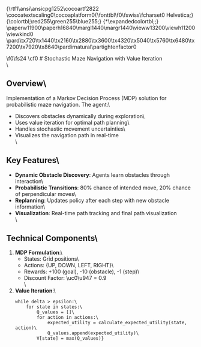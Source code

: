 {\rtf1\ansi\ansicpg1252\cocoartf2822
\cocoatextscaling0\cocoaplatform0{\fonttbl\f0\fswiss\fcharset0 Helvetica;}
{\colortbl;\red255\green255\blue255;}
{\*\expandedcolortbl;;}
\paperw11900\paperh16840\margl1440\margr1440\vieww13200\viewh11200\viewkind0
\pard\tx720\tx1440\tx2160\tx2880\tx3600\tx4320\tx5040\tx5760\tx6480\tx7200\tx7920\tx8640\pardirnatural\partightenfactor0

\f0\fs24 \cf0 # Stochastic Maze Navigation with Value Iteration\
\
## Overview\
Implementation of a Markov Decision Process (MDP) solution for probabilistic maze navigation. The agent:\
- Discovers obstacles dynamically during exploration\
- Uses value iteration for optimal path planning\
- Handles stochastic movement uncertainties\
- Visualizes the navigation path in real-time\
\
## Key Features\
- **Dynamic Obstacle Discovery**: Agents learn obstacles through interaction\
- **Probabilistic Transitions**: 80% chance of intended move, 20% chance of perpendicular moves\
- **Replanning**: Updates policy after each step with new obstacle information\
- **Visualization**: Real-time path tracking and final path visualization\
\
## Technical Components\
1. **MDP Formulation**:\
   - States: Grid positions\
   - Actions: \{UP, DOWN, LEFT, RIGHT\}\
   - Rewards: +100 (goal), -10 (obstacle), -1 (step)\
   - Discount Factor: \uc0\u947  = 0.9\
\
2. **Value Iteration**:\
   ```python\
   while delta > epsilon:\
       for state in states:\
           Q_values = []\
           for action in actions:\
               expected_utility = calculate_expected_utility(state, action)\
               Q_values.append(expected_utility)\
           V[state] = max(Q_values)}